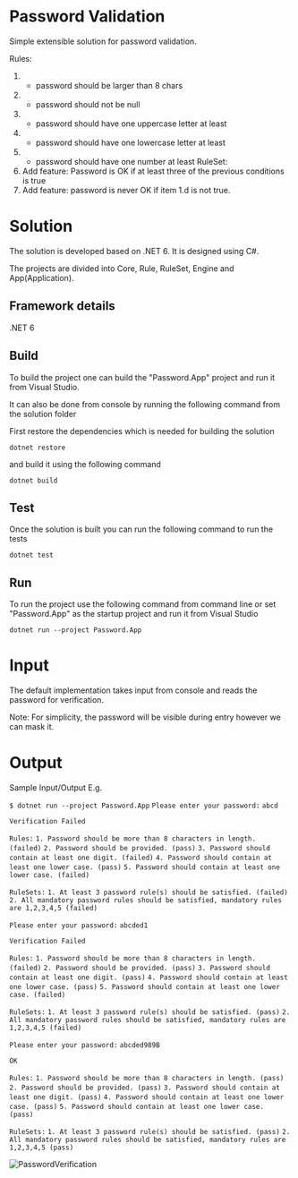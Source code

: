 # Password Validation

Simple extensible solution for password validation.

Rules:
1.	- password should be larger than 8 chars
2.	- password should not be null
3.	- password should have one uppercase letter at least
4.	- password should have one lowercase letter at least
5.	- password should have one number at least
RuleSet:
1.	Add feature: Password is OK if at least three of the previous conditions is true
2.	Add feature: password is never OK if item 1.d is not true.

# Solution
The solution is developed based on .NET 6. It is designed using C#.

The projects are divided into Core, Rule, RuleSet, Engine and App(Application).

## Framework details
.NET 6

## Build
To build the project one can build the "Password.App" project and run it from Visual Studio.

It can also be done from console by running the following command from the solution folder

First restore the dependencies which is needed for building the solution

`dotnet restore`

and build it using the following command

`dotnet build`

## Test
Once the solution is built you can run the following command to run the tests

`dotnet test`

## Run
To run the project use the following command from command line or set "Password.App" as the startup project and run it from Visual Studio

`dotnet run --project Password.App`

# Input
The default implementation takes input from console and reads the password for verification.

Note: For simplicity, the password will be visible during entry however we can mask it.

# Output
Sample Input/Output E.g.

`$ dotnet run --project Password.App`
`Please enter your password:`
`abcd`

`Verification Failed`

`Rules:`
`1. Password should be more than 8 characters in length. (failed)`
`2. Password should be provided. (pass)`
`3. Password should contain at least one digit. (failed)`
`4. Password should contain at least one lower case. (pass)`
`5. Password should contain at least one lower case. (failed)`

`RuleSets:`
`1. At least 3 password rule(s) should be satisfied. (failed)`
`2. All mandatory password rules should be satisfied, mandatory rules are 1,2,3,4,5 (failed)`

`Please enter your password:`
`abcded1`

`Verification Failed`

`Rules:`
`1. Password should be more than 8 characters in length. (failed)`
`2. Password should be provided. (pass)`
`3. Password should contain at least one digit. (pass)`
`4. Password should contain at least one lower case. (pass)`
`5. Password should contain at least one lower case. (failed)`

`RuleSets:`
`1. At least 3 password rule(s) should be satisfied. (pass)`
`2. All mandatory password rules should be satisfied, mandatory rules are 1,2,3,4,5 (failed)`

`Please enter your password:`
`abcded989B`

`OK`

`Rules:`
`1. Password should be more than 8 characters in length. (pass)`
`2. Password should be provided. (pass)`
`3. Password should contain at least one digit. (pass)`
`4. Password should contain at least one lower case. (pass)`
`5. Password should contain at least one lower case. (pass)`

`RuleSets:`
`1. At least 3 password rule(s) should be satisfied. (pass)`
`2. All mandatory password rules should be satisfied, mandatory rules are 1,2,3,4,5 (pass)`

![PasswordVerification](https://user-images.githubusercontent.com/6255933/195179594-c2da34bf-042b-4dee-980d-daee56007c26.jpg)
